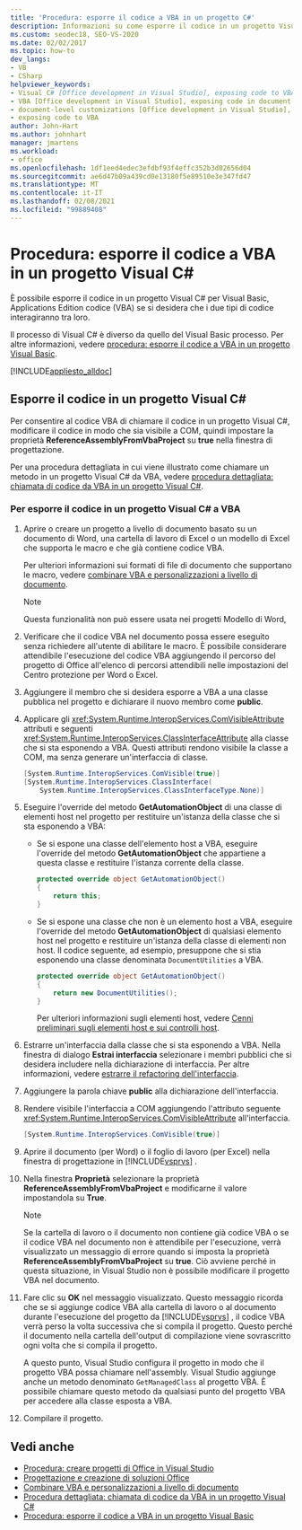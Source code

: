 ```yaml
---
title: 'Procedura: esporre il codice a VBA in un progetto C#'
description: Informazioni su come esporre il codice in un progetto Visual C# per Visual Basic, Applications Edition codice (VBA) se si desidera che i due tipi di codice interagiranno tra loro.
ms.custom: seodec18, SEO-VS-2020
ms.date: 02/02/2017
ms.topic: how-to
dev_langs:
- VB
- CSharp
helpviewer_keywords:
- Visual C# [Office development in Visual Studio], exposing code to VBA
- VBA [Office development in Visual Studio], exposing code in document-level customizations
- document-level customizations [Office development in Visual Studio], exposing code
- exposing code to VBA
author: John-Hart
ms.author: johnhart
manager: jmartens
ms.workload:
- office
ms.openlocfilehash: 1df1eed4edec3efdbf93f4effc352b3d02656d04
ms.sourcegitcommit: ae6d47b09a439cd0e13180f5e89510e3e347fd47
ms.translationtype: MT
ms.contentlocale: it-IT
ms.lasthandoff: 02/08/2021
ms.locfileid: "99889408"
---
```

# <a name="how-to-expose-code-to-vba-in-a-visual-c-project"></a>Procedura: esporre il codice a VBA in un progetto Visual C#
  È possibile esporre il codice in un progetto Visual C# per Visual Basic, Applications Edition codice (VBA) se si desidera che i due tipi di codice interagiranno tra loro.

 Il processo di Visual C# è diverso da quello del Visual Basic processo. Per altre informazioni, vedere [procedura: esporre il codice a VBA in un progetto Visual Basic](../vsto/how-to-expose-code-to-vba-in-a-visual-basic-project.md).

 [!INCLUDE[appliesto_alldoc](../vsto/includes/appliesto-alldoc-md.md)]

## <a name="expose-code-in-a-visual-c-project"></a>Esporre il codice in un progetto Visual C#
 Per consentire al codice VBA di chiamare il codice in un progetto Visual C#, modificare il codice in modo che sia visibile a COM, quindi impostare la proprietà **ReferenceAssemblyFromVbaProject** su **true** nella finestra di progettazione.

 Per una procedura dettagliata in cui viene illustrato come chiamare un metodo in un progetto Visual C# da VBA, vedere [procedura dettagliata: chiamata di codice da VBA in un progetto Visual C&#35;](../vsto/walkthrough-calling-code-from-vba-in-a-visual-csharp-project.md).

### <a name="to-expose-code-in-a-visual-c-project-to-vba"></a>Per esporre il codice in un progetto Visual C# a VBA

1. Aprire o creare un progetto a livello di documento basato su un documento di Word, una cartella di lavoro di Excel o un modello di Excel che supporta le macro e che già contiene codice VBA.

    Per ulteriori informazioni sui formati di file di documento che supportano le macro, vedere [combinare VBA e personalizzazioni a livello di documento](../vsto/combining-vba-and-document-level-customizations.md).

   > [!NOTE]
   > Questa funzionalità non può essere usata nei progetti Modello di Word,

2. Verificare che il codice VBA nel documento possa essere eseguito senza richiedere all'utente di abilitare le macro. È possibile considerare attendibile l'esecuzione del codice VBA aggiungendo il percorso del progetto di Office all'elenco di percorsi attendibili nelle impostazioni del Centro protezione per Word o Excel.

3. Aggiungere il membro che si desidera esporre a VBA a una classe pubblica nel progetto e dichiarare il nuovo membro come **public**.

4. Applicare gli <xref:System.Runtime.InteropServices.ComVisibleAttribute> attributi e seguenti <xref:System.Runtime.InteropServices.ClassInterfaceAttribute> alla classe che si sta esponendo a VBA. Questi attributi rendono visibile la classe a COM, ma senza generare un'interfaccia di classe.

   ```csharp
   [System.Runtime.InteropServices.ComVisible(true)]
   [System.Runtime.InteropServices.ClassInterface(
       System.Runtime.InteropServices.ClassInterfaceType.None)]
   ```

5. Eseguire l'override del metodo **GetAutomationObject** di una classe di elementi host nel progetto per restituire un'istanza della classe che si sta esponendo a VBA:

   - Se si espone una classe dell'elemento host a VBA, eseguire l'override del metodo **GetAutomationObject** che appartiene a questa classe e restituire l'istanza corrente della classe.

     ```csharp
     protected override object GetAutomationObject()
     {
         return this;
     }
     ```

   - Se si espone una classe che non è un elemento host a VBA, eseguire l'override del metodo **GetAutomationObject** di qualsiasi elemento host nel progetto e restituire un'istanza della classe di elementi non host. Il codice seguente, ad esempio, presuppone che si stia esponendo una classe denominata `DocumentUtilities` a VBA.

     ```csharp
     protected override object GetAutomationObject()
     {
         return new DocumentUtilities();
     }
     ```

     Per ulteriori informazioni sugli elementi host, vedere [Cenni preliminari sugli elementi host e sui controlli host](../vsto/host-items-and-host-controls-overview.md).

6. Estrarre un'interfaccia dalla classe che si sta esponendo a VBA. Nella finestra di dialogo **Estrai interfaccia** selezionare i membri pubblici che si desidera includere nella dichiarazione di interfaccia. Per altre informazioni, vedere [estrarre il refactoring dell'interfaccia](../ide/reference/extract-interface.md).

7. Aggiungere la parola chiave **public** alla dichiarazione dell'interfaccia.

8. Rendere visibile l'interfaccia a COM aggiungendo l'attributo seguente <xref:System.Runtime.InteropServices.ComVisibleAttribute> all'interfaccia.

   ```csharp
   [System.Runtime.InteropServices.ComVisible(true)]
   ```

9. Aprire il documento (per Word) o il foglio di lavoro (per Excel) nella finestra di progettazione in [!INCLUDE[vsprvs](../sharepoint/includes/vsprvs-md.md)] .

10. Nella finestra **Proprietà** selezionare la proprietà **ReferenceAssemblyFromVbaProject** e modificarne il valore impostandola su **True**.

    > [!NOTE]
    > Se la cartella di lavoro o il documento non contiene già codice VBA o se il codice VBA nel documento non è attendibile per l'esecuzione, verrà visualizzato un messaggio di errore quando si imposta la proprietà **ReferenceAssemblyFromVbaProject** su **true**. Ciò avviene perché in questa situazione, in Visual Studio non è possibile modificare il progetto VBA nel documento.

11. Fare clic su **OK** nel messaggio visualizzato. Questo messaggio ricorda che se si aggiunge codice VBA alla cartella di lavoro o al documento durante l'esecuzione del progetto da [!INCLUDE[vsprvs](../sharepoint/includes/vsprvs-md.md)] , il codice VBA verrà perso la volta successiva che si compila il progetto. Questo perché il documento nella cartella dell'output di compilazione viene sovrascritto ogni volta che si compila il progetto.

     A questo punto, Visual Studio configura il progetto in modo che il progetto VBA possa chiamare nell'assembly. Visual Studio aggiunge anche un metodo denominato `GetManagedClass` al progetto VBA. È possibile chiamare questo metodo da qualsiasi punto del progetto VBA per accedere alla classe esposta a VBA.

12. Compilare il progetto.

## <a name="see-also"></a>Vedi anche
- [Procedura: creare progetti di Office in Visual Studio](../vsto/how-to-create-office-projects-in-visual-studio.md)
- [Progettazione e creazione di soluzioni Office](../vsto/designing-and-creating-office-solutions.md)
- [Combinare VBA e personalizzazioni a livello di documento](../vsto/combining-vba-and-document-level-customizations.md)
- [Procedura dettagliata: chiamata di codice da VBA in un progetto Visual C&#35;](../vsto/walkthrough-calling-code-from-vba-in-a-visual-csharp-project.md)
- [Procedura: esporre il codice a VBA in un progetto Visual Basic](../vsto/how-to-expose-code-to-vba-in-a-visual-basic-project.md)
